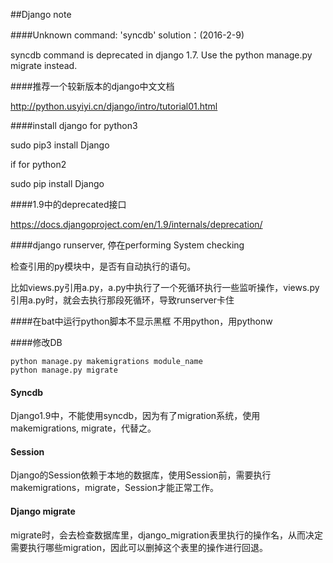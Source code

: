 ##Django note


####Unknown command: 'syncdb'  solution：(2016-2-9)

syncdb command is deprecated in django 1.7. Use the python manage.py migrate instead.

####推荐一个较新版本的django中文文档 

http://python.usyiyi.cn/django/intro/tutorial01.html

 

####install django for python3

sudo pip3 install Django

if for python2

sudo pip install Django

####1.9中的deprecated接口

 https://docs.djangoproject.com/en/1.9/internals/deprecation/
 
 ####django runserver, 停在performing System checking
 
 检查引用的py模块中，是否有自动执行的语句。
 
 比如views.py引用a.py，a.py中执行了一个死循环执行一些监听操作，views.py引用a.py时，就会去执行那段死循环，导致runserver卡住

####在bat中运行python脚本不显示黑框
不用python，用pythonw

####修改DB
```shell
python manage.py makemigrations module_name
python manage.py migrate
```

#### Syncdb
Django1.9中，不能使用syncdb，因为有了migration系统，使用makemigrations, migrate，代替之。

#### Session
Django的Session依赖于本地的数据库，使用Session前，需要执行makemigrations，migrate，Session才能正常工作。

#### Django migrate
migrate时，会去检查数据库里，django_migration表里执行的操作名，从而决定需要执行哪些migration，因此可以删掉这个表里的操作进行回退。
